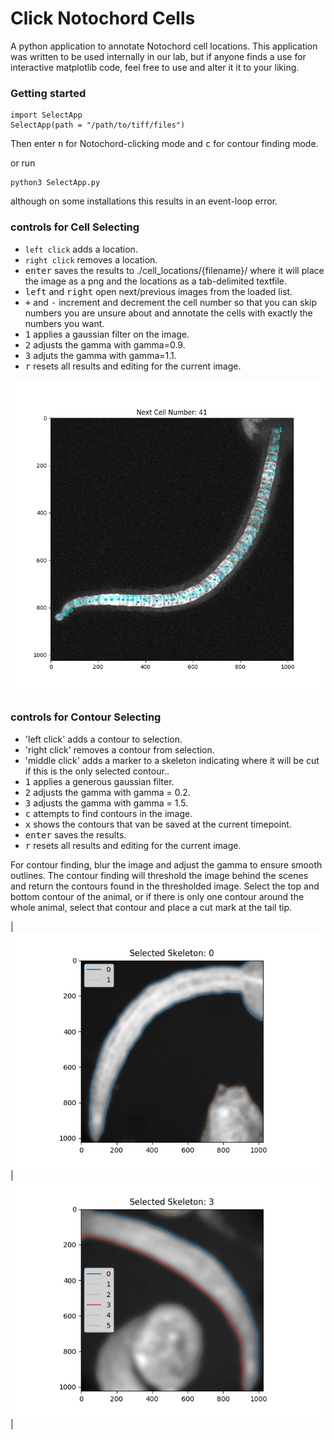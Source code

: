 # Click Notochord Cells
A python application to annotate Notochord cell locations. This application was written to be used internally in our lab, but if anyone finds a use for interactive matplotlib code, feel free to use and alter it it to your liking.

### Getting started

```
import SelectApp
SelectApp(path = "/path/to/tiff/files")
```
Then enter <kbd>n</kbd> for Notochord-clicking mode and <kbd>c</kbd> for contour finding mode.

or run

```
python3 SelectApp.py
```
although on some installations this results in an event-loop error.

### controls for Cell Selecting
* `left click` adds a location.
* `right click` removes a location.
* <kbd>enter</kbd> saves the results to ./cell_locations/{filename}/ where it will place the image as a png and the locations as a tab-delimited textfile.
* <kbd>left</kbd> and <kbd>right</kbd> open next/previous images from the loaded list.
* <kbd>+</kbd> and <kbd>-</kbd> increment and decrement the cell number so that you can skip numbers you are unsure about and annotate the cells with exactly the numbers you want.
* <kbd>1</kbd> applies a gaussian filter on the image.
* <kbd>2</kbd> adjusts the gamma with gamma=0.9.
* <kbd>3</kbd> adjuts the gamma with gamma=1.1.
* <kbd>r</kbd> resets all results and editing for the current image.

![example image cell selection](./examples/locations.png)


### controls for Contour Selecting
* 'left click' adds a contour to selection.
* 'right click' removes a contour from selection.
* 'middle click' adds a marker to a skeleton indicating where it will be cut if this is the only selected contour..
* <kbd>1</kbd> applies a generous gaussian filter.
* <kbd>2</kbd> adjusts the gamma with gamma = 0.2.
* <kbd>3</kbd> adjusts the gamma with gamma = 1.5.
* <kbd>c</kbd> attempts to find contours in the image.
* <kbd>x</kbd> shows the contours that van be saved at the current timepoint.
* <kbd>enter</kbd> saves the results.
* <kbd>r</kbd> resets all results and editing for the current image.

For contour finding, blur the image and adjust the gamma to ensure smooth outlines. The contour finding will threshold the image behind the scenes and return the contours found in the thresholded image. Select the top and bottom contour of the animal, or if there is only one contour around the whole animal, select that contour and place a cut mark at the tail tip. 

|![example image cut mark](./examples/contour_cutmark.png) |![example image cut mark](./examples/contour_top_bottom.png)|
